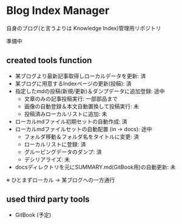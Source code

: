 # Blog Index Manager

自身のブログ(と言うよりは Knowledge Index)管理用リポジトリ

準備中

## created tools function

- 某ブログより最新記事取得しローカルデータを更新: 済
- 某ブログに用意するIndexページの更新(投稿): 済
- 指定したmdの投稿(新規/更新)＆ダンプデータに追加登録: 途中
    - 文章のみの記事投稿実行: 一部部品まで
    - 画像の自動登録＆本文自動置換して投稿実行: 未
    - 投稿済みローカルリストに追加: 未
- ローカルmdファイル初期セットの自動作成: 済
- ローカルmdファイルセットの自動配置 (in -> docs): 途中
    - フォルダ移動＆フォルダ名をタイトルに変更: 済
    - ローカルリストに登録: 済
    - グルーピングデータのダンプ: 済
    - デシリアライズ: 未
- docsディレクトリを元にSUMMARY.md(GitBook用)の自動更新: 未

※ ひとまずローカル -> 某ブログへの一方通行

## used third party tools

- GitBook (予定)